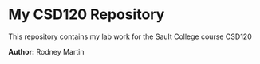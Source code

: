 # My CSD120 Repository 

This repository contains my lab work for the Sault College course CSD120 

**Author:** Rodney Martin